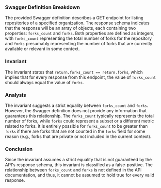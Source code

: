 ### Swagger Definition Breakdown
The provided Swagger definition describes a GET endpoint for listing repositories of a specified organization. The response schema indicates that the response will be an array of objects, each containing two properties: `forks_count` and `forks`. Both properties are defined as integers, with `forks_count` representing the total number of forks for the repository and `forks` presumably representing the number of forks that are currently available or relevant in some context.

### Invariant
The invariant states that `return.forks_count == return.forks`, which implies that for every response from this endpoint, the value of `forks_count` should always equal the value of `forks`.

### Analysis
The invariant suggests a strict equality between `forks_count` and `forks`. However, the Swagger definition does not provide any information that guarantees this relationship. The `forks_count` typically represents the total number of forks, while `forks` could represent a subset or a different metric related to forks. It is entirely possible for `forks_count` to be greater than `forks` if there are forks that are not counted in the `forks` field for some reason (e.g., forks that are private or not included in the current context).

### Conclusion
Since the invariant assumes a strict equality that is not guaranteed by the API's response schema, this invariant is classified as a false-positive. The relationship between `forks_count` and `forks` is not defined in the API documentation, and thus, it cannot be assumed to hold true for every valid response.
